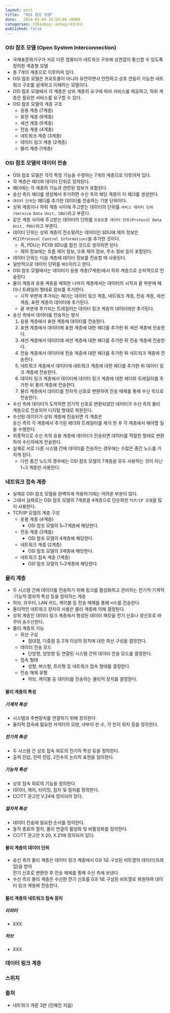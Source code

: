 ```yaml
---
layout: post
title:  "OSI 참조 모델"
date:   2024-05-04 15:58:00 +0900
categories: 이론&nbsp;-&nbsp;네트워크
published: false
---
```


### OSI 참조 모델 (Open System Interconnection)

- 국제표준화기구가 서로 다른 컴퓨터가 네트워크 구조에 상관없이 통신할 수 있도록 정의한 계층형 모델
- 총 7개의 계층으로 이루어져 있다.
- OSI 참조 모델은 프로토콜이 아니라 유연하면서 안전하고 상호 연동이 가능한 네트워크 구조를 설계하고 이해하는 모델이다.
- OSI 참조 모델에서 각 계층은 상위 계층의 요구에 따라 서비스를 제공하고, 하위 계층은 필요한 서비스를 요구할 수 있다.
- OSI 참조 모델의 계층 구조
    - 응용 계층 (7계층)
    - 표현 계층 (6계층)
    - 세션 계층 (5계층)
    - 전송 계층 (4계층)
    - 네트워크 계층 (3계층)
    - 데이터 링크 계층 (2계층)
    - 물리 계층 (1계층)

### OSI 참조 모델의 데이터 전송

- OSI 참조 모델은 각각 특정 기능을 수행하는 7개의 계층으로 이루어져 있다.
- 각 계층은 헤더와 데이터 단위로 정의된다.
- 헤더에는 각 계층의 기능과 관련된 정보가 포함된다.
- 송신 측이 헤더를 생성해서 추가하면 수신 측의 해당 계층이 이 헤더를 생성한다.
- `데이터 단위`는 헤더를 추가한 데이터를 전송하는 기본 단위이다.
- 상위 계층이나 하위 계층 사이에 주고받는 데이터의 단위를 `서비스 데이터 단위(Service Data Unit, SDU)`라고 부른다.
- 같은 계층 사이에 주고받는 데이터의 단위를 `프로토콜 데이터 단위(Protocol Data Unit, PDU)`라고 부른다.
- 데이터 단위는 상위 계층이 전소앟려는 데이터인 SDU에 제어 정보인 `PCI(Protocol Control Information)`을 추가한 것이다.
    - 즉, PDU는 PCI와 SDU를 합친 것으로 생각하면 된다.
    - 제어 정보에는 흐름 제어 정보, 오류 제어 정보, 주소 정보 등이 포함된다.
- 데이터 단위는 다음 계층에 데이터 정보를 전송할 때 사용된다.
- 일반적으로 데이터 단위를 `패킷`이라고 한다.
- OSI 참조 모델에서는 데이터가 응용 계층(7계층)에서 하위 계층으로 순차적으로 전송된다.
- 물리 계층과 응용 계층을 제외한 나머지 계층에서는 데이터의 시작과 끝 부분에 헤더나 트레일러 형태로 정보를 추가한다.
    - 시작 부분에 추가되는 헤더는 데이터 링크 계층, 네트워크 계층, 전송 계층, 세션 계층, 표현 계층의 데이터에 추가된다.
    - 끝 부분에 추가되는 트레일러는 데이터 링크 계층의 데이터에만 추가된다.
- 송신 측에서 데이터를 전송하는 방식
    1. 응용 계층에서 표현 계층에 데이터를 전송한다.
    2. 표현 계층에서 데이터에 표현 계층에 대한 헤더를 추가한 뒤 세션 계층에 전송한다.
    3. 세션 계층에서 데이터에 세션 계층에 대한 헤더를 추가한 뒤 전송 계층에 전송한다.
    4. 전송 계층에서 데이터에 전송 계층에 대한 헤더를 추가한 뒤 네트워크 계층에 전송한다.
    5. 네트워크 계층에서 데이터에 네트워크 계층에 대한 헤더를 추가한 뒤 데이터 링크 계층에 전송한다.
    6. 데이터 링크 계층에서 데이터에 데이터 링크 계층에 대한 헤더와 트레일러를 추가한 뒤 물리 계층에 전송한다.
    7. 물리 계층에서 데이터를 전자적 신호로 변환하여 전송 매체를 통해 수신 측으로 전송한다.
- 수신 측에 데이터가 도착하면 전기적 신호로 변환되었던 데이터가 
 수신 측의 물리 계층으로 전송되어 디지털 형태로 복원된다.
- 수신된 데이터가 상위 계층에 전송되면 각 계층은  
송신 측의 각 계층에서 추가된 헤더와 트레일러를 제거 한 후 각 계층에서 해야할 일을 수행한다.
- 최종적으로 수신 측의 응용 계층에 데이터가 전송되면 데이터를 적절한 형태로 변환하여 수신자에게 전송한다.
- 실제로 서로 다른 시스템 간에 데이터를 전송하는 경우에는 수많은 중간 노드를 거치게 된다.
    - 다만 중간 노드의 경우에는 OSI 참조 모델의 7계층을 모두 사용하는 것이 아닌 1~3 계층만 사용한다.

### 네트워크 접속 계층

- 실제로 OSI 참조 모델을 완벽하게 적용하기에는 어려운 부분이 많다.
- 그래서 실제로는 OSI 참조 모델의 7계층을 4계층으로 단순화한 `TCP/IP 모델`을 많이 사용한다.
- TCP/IP 모델의 계층 구조
    - 응용 계층 (4계층)
        - OSI 참조 모델의 5~7계층에 해당한다.
    - 전송 계층 (3계층)
        - OSI 참조 모델의 4계층에 해당한다.
    - 네트워크 계층 (2계층)
        - OSI 참조 모델의 3계층에 해당한다.
    - 네트워크 접속 계층 (1계층)
        - OSI 참조 모델의 1~2계층에 해당한다.

### 물리 계층

- 두 시스템 간에 데이터를 전송하기 위해 링크를 활성화하고 관리하는 전기적·기계적·기능적·절차적 특성 등을 정의하는 계층
- 허브, 라우터, LAN 카드, 케이블 등 전송 매체를 통해 `비트`를 전송한다.
- 물리적인 네트워크 장치의 사용은 물리 계층에 의해 결정된다.
- 상위 계층인 데이터 링크 계층에서 형성된 데이터 패킷을 전기 신호나 광신호로 바꾸어 송수신한다.
- 물리 계층의 기능
    - 회선 구성 
        - 점대점, 다중점 등 2개 이상의 장치에 대한 회선 구성을 결정한다.
    - 데이터 전송 모드
        - 단방향, 양방향 등 연결된 시스템 간의 데이터 전송 모드를 결정한다.
    - 접속 형태
        - 성형, 버스형, 트리형 등 네트워크 접속 형태를 결정한다.
    - 전송 매체 유형
        - 허브, 케이블 등 데이터를 전송하는 물리적 장치를 결정한다.

#### 물리 계층의 특성

##### 기계적 특성

- 시스템과 주변장치를 연결하기 위해 정의한다
- 물리적 접속에 필요한 커넥터의 모양, 내부의 핀 수, 각 핀의 위치 등을 정의한다.

##### 전기적 특성

- 두 시스템 간 상호 접속 회로의 전기적 특성 등을 정의한다.
- 출력 전압, 전력 전압, 2진수의 논리적 표현을 정의한다.

##### 기능적 특성

- 상호 접속 회로의 기능을 정의한다.
- 데이터, 제어, 타이밍, 접지 및 절차를 정의한다.
- CCITT 권고안 V.24에 정의되어 있다.

##### 절차적 특성

- 데이터 전송에 필요한 순서를 정의한다.
- 동작 종료의 절차, 물리 연결의 활성화 및 비활성화를 정의한다.
- CCITT 권고안 X.20, X.21에 정의되어 있다.

#### 물리 계층의 데이터 단위

- 송신 측의 물리 계층은 데이터 링크 계층에서 0과 1로 구성된 비트열의 데이터(프레임)을 받아  
전기 신호로 변환한 후 전송 매체를 통해 수신 측에 보낸다.
- 수신 측의 물리 계층은 수신한 전기 신호를 0과 1로 구성된 비트열로 복원하여 데이터 링크 계층에 전송한다.

#### 물리 계층의 네트워크 접속 장치

##### 리피터

- XXX

##### 허브

- XXX

### 데이터 링크 계층
### 스위치

### 출처

- 네트워크 개론 3판 (전혜진 지음)